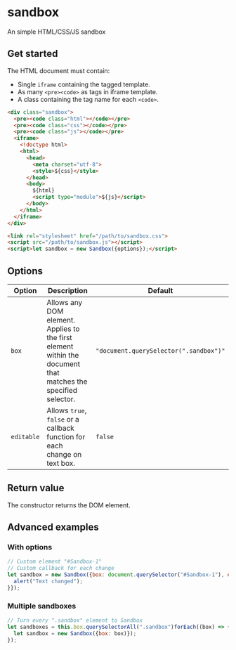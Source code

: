 # sandbox
An simple HTML/CSS/JS sandbox

## Get started

The HTML document must contain:
- Single `iframe` containing the tagged template.
- As many `<pre><code>` as tags in iframe template.
- A class containing the tag name for each `<code>`.

```html
<div class="sandbox">
  <pre><code class="html"></code></pre>
  <pre><code class="css"></code></pre>
  <pre><code class="js"></code></pre>
  <iframe>
    <!doctype html>
    <html>
      <head>
        <meta charset="utf-8">
        <style>${css}</style>
      </head>
      <body>
        ${html}
        <script type="module">${js}</script>
      </body>
    </html>
  </iframe>
</div>

<link rel="stylesheet" href="/path/to/sandbox.css">
<script src="/path/to/sandbox.js"></script>
<script>let sandbox = new Sandbox({options});</script>
```

## Options

| Option | Description | Default |
|---|---|---|
| `box` | Allows any DOM element. Applies to the first element within the document that matches the specified selector. | `"document.querySelector(".sandbox")"` |
| `editable` | Allows `true`, `false` or a callback function for each change on text box. | `false` |

## Return value

The constructor returns the DOM element.

## Advanced examples
### With options

```js
// Custom element "#Sandbox-1"
// Custom callback for each change 
let sandbox = new Sandbox({box: document.querySelector("#Sandbox-1"), editable: () => {
  alert("Text changed");
}});
```
### Multiple sandboxes

```js
// Turn every ".sandbox" element to Sandbox
let sandboxes = this.box.querySelectorAll(".sandbox")forEach((box) => {
  let sandbox = new Sandbox({box: box)});
});
```
